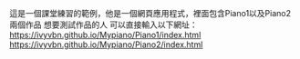 這是一個課堂練習的範例，他是一個網頁應用程式，裡面包含Piano1以及Piano2兩個作品 想要測試作品的人 
可以直接輸入以下網址： 
https://ivyvbn.github.io/Mypiano/Piano1/index.html 
https://ivyvbn.github.io/Mypiano/Piano2/index.html
